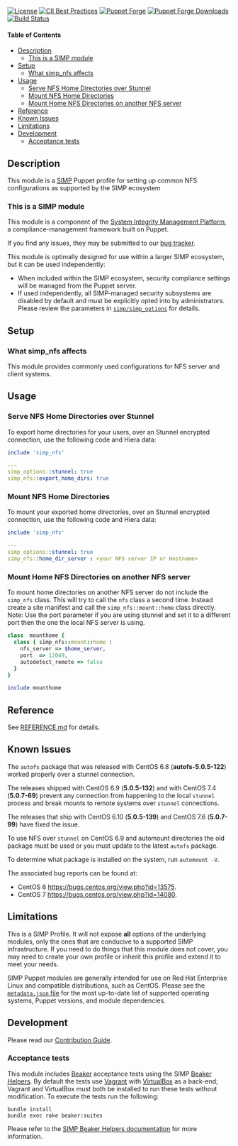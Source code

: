 [![License](https://img.shields.io/:license-apache-blue.svg)](https://www.apache.org/licenses/LICENSE-2.0.html)
[![CII Best Practices](https://bestpractices.coreinfrastructure.org/projects/73/badge)](https://bestpractices.coreinfrastructure.org/projects/73)
[![Puppet Forge](https://img.shields.io/puppetforge/v/simp/simp_nfs.svg)](https://forge.puppetlabs.com/simp/simp_nfs)
[![Puppet Forge Downloads](https://img.shields.io/puppetforge/dt/simp/simp_nfs.svg)](https://forge.puppetlabs.com/simp/simp_nfs)
[![Build Status](https://travis-ci.org/simp/pupmod-simp-simp_nfs.svg)](https://travis-ci.org/simp/pupmod-simp-simp_nfs)

#### Table of Contents

<!-- vim-markdown-toc GFM -->

* [Description](#description)
  * [This is a SIMP module](#this-is-a-simp-module)
* [Setup](#setup)
  * [What simp_nfs affects](#what-simp_nfs-affects)
* [Usage](#usage)
  * [Serve NFS Home Directories over Stunnel](#serve-nfs-home-directories-over-stunnel)
  * [Mount NFS Home Directories](#mount-nfs-home-directories)
  * [Mount Home NFS Directories on another NFS server](#mount-home-nfs-directories-on-another-nfs-server)
* [Reference](#reference)
* [Known Issues](#known-issues)
* [Limitations](#limitations)
* [Development](#development)
  * [Acceptance tests](#acceptance-tests)

<!-- vim-markdown-toc -->

## Description

This module is a [SIMP](https://simp-project.com) Puppet profile for setting up
common NFS configurations as supported by the SIMP ecosystem

### This is a SIMP module

This module is a component of the [System Integrity Management Platform](https://simp-project.com),
a compliance-management framework built on Puppet.


If you find any issues, they may be submitted to our [bug tracker](https://simp-project.atlassian.net/).

This module is optimally designed for use within a larger SIMP ecosystem, but
it can be used independently:

 * When included within the SIMP ecosystem, security compliance settings will
   be managed from the Puppet server.
 * If used independently, all SIMP-managed security subsystems are disabled by
   default and must be explicitly opted into by administrators.  Please review
   the parameters in
   [`simp/simp_options`](https://github.com/simp/pupmod-simp-simp_options) for
   details.

## Setup

### What simp_nfs affects

This module provides commonly used configurations for NFS server and client
systems.

## Usage

### Serve NFS Home Directories over Stunnel

To export home directories for your users, over an Stunnel encrypted
connection, use the following code and Hiera data:

```ruby
include 'simp_nfs'
```

```yaml
---
simp_options::stunnel: true
simp_nfs::export_home_dirs: true
```

### Mount NFS Home Directories

To mount your exported home directories, over an Stunnel encrypted connection,
use the following code and Hiera data:

```ruby
include 'simp_nfs'
```

```yaml
---
simp_options::stunnel: true
simp_nfs::home_dir_server : <your NFS server IP or Hostname>
```

### Mount Home NFS Directories on another NFS server

To mount home directories on another NFS server do not include the ``simp_nfs``
class. This will try to call the ``nfs`` class a second time.  Instead
create a site manifest and call the ``simp_nfs::mount::home`` class directly.
Note: Use the port parameter if you are using stunnel and set it to a different
port then the one the local NFS server is using.

```ruby
class  mounthome {
  class { simp_nfs::mount::home :
    nfs_server => $home_server,
    port  => 12049,
    autodetect_remote => false
  }
}
```

```ruby
include mounthome
```

## Reference

See [REFERENCE.md](REFERENCE.md) for details.

## Known Issues

The ``autofs`` package that was released with CentOS 6.8 (**autofs-5.0.5-122**) worked
properly over a stunnel connection.

The releases shipped with CentOS 6.9 (**5.0.5-132**)  and with CentOS 7.4 (**5.0.7-69**)
prevent any connection from happening to the local ``stunnel`` process and
break mounts to remote systems over ``stunnel`` connections.

The releases that ship with CentOS 6.10 (**5.0.5-139**) and CentOS 7.6
(**5.0.7-99**) have fixed the issue.

To use NFS over ``stunnel`` on CentOS 6.9 and automount directories the old
package must be used or you must update to the latest ``autofs`` package.

To determine what package is installed on the system, run ``automount -V``.

The associated bug reports can be found at:

- CentOS 6  https://bugs.centos.org/view.php?id=13575.
- CentOS 7  https://bugs.centos.org/view.php?id=14080.

## Limitations

This is a SIMP Profile. It will not expose **all** options of the underlying
modules, only the ones that are conducive to a supported SIMP infrastructure.
If you need to do things that this module does not cover, you may need to
create your own profile or inherit this profile and extend it to meet your
needs.

SIMP Puppet modules are generally intended for use on Red Hat Enterprise Linux
and compatible distributions, such as CentOS. Please see the
[`metadata.json` file](./metadata.json) for the most up-to-date list of
supported operating systems, Puppet versions, and module dependencies.

## Development

Please read our [Contribution Guide](https://simp.readthedocs.io/en/stable/contributors_guide/index.html).

### Acceptance tests

This module includes [Beaker](https://github.com/puppetlabs/beaker) acceptance
tests using the SIMP [Beaker Helpers](https://github.com/simp/rubygem-simp-beaker-helpers).
By default the tests use [Vagrant](https://www.vagrantup.com/) with
[VirtualBox](https://www.virtualbox.org) as a back-end; Vagrant and VirtualBox
must both be installed to run these tests without modification. To execute the
tests run the following:

```shell
bundle install
bundle exec rake beaker:suites
```

Please refer to the [SIMP Beaker Helpers documentation](https://github.com/simp/rubygem-simp-beaker-helpers/blob/master/README.md)
for more information.

